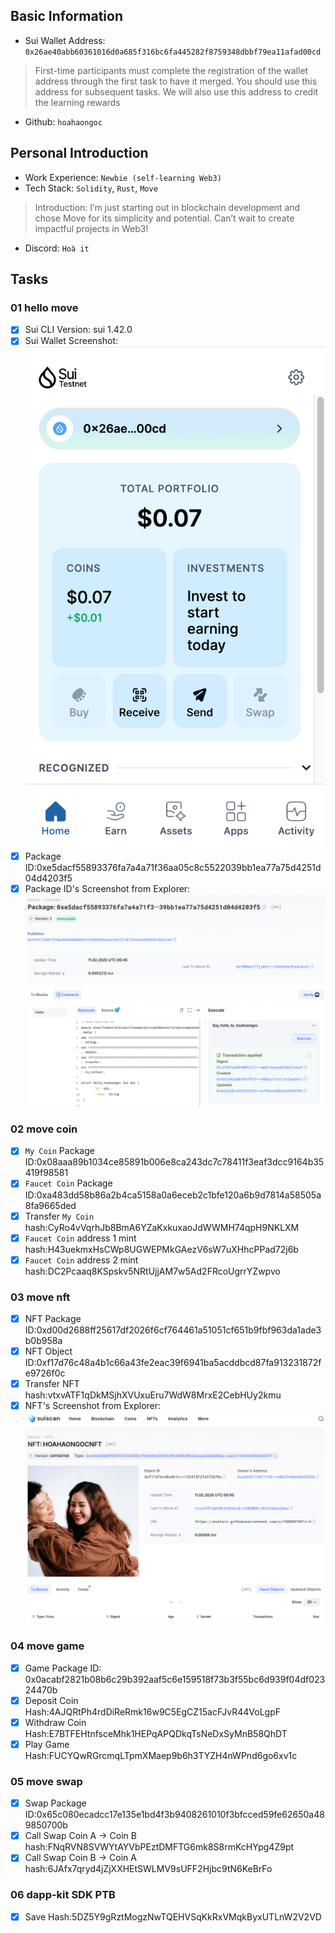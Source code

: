 ## Basic Information
- Sui Wallet Address: `0x26ae40abb60361016d0a685f316bc6fa445282f8759348dbbf79ea11afad00cd`
> First-time participants must complete the registration of the wallet address through the first task to have it merged. You should use this address for subsequent tasks. We will also use this address to credit the learning rewards
- Github: `hoahaongoc`

## Personal Introduction
- Work Experience: `Newbie (self-learning Web3)`
- Tech Stack: `Solidity`, `Rust`, `Move`
> Introduction: I’m just starting out in blockchain development and chose Move for its simplicity and potential. Can’t wait to create impactful projects in Web3!
- Discord: `Hoà it`

## Tasks

### 01 hello move
- [x] Sui CLI Version: sui 1.42.0
- [x] Sui Wallet Screenshot: ![](images/suiwallet.png)
- [x] Package ID:0xe5dacf55893376fa7a4a71f36aa05c8c5522039bb1ea77a75d4251d04d4203f5
- [x] Package ID's Screenshot from Explorer: ![](images/packageid.png)

### 02 move coin
- [x] `My Coin` Package ID:0x08aaa89b1034ce85891b006e8ca243dc7c78411f3eaf3dcc9164b35419f98581
- [x] `Faucet Coin` Package ID:0xa483dd58b86a2b4ca5158a0a6eceb2c1bfe120a6b9d7814a58505a8fa9665ded
- [x] Transfer `My Coin` hash:CyRo4vVqrhJb8BmA6YZaKxkuxaoJdWWMH74qpH9NKLXM
- [x] `Faucet Coin` address 1 mint hash:H43uekmxHsCWp8UGWEPMkGAezV6sW7uXHhcPPad72j6b
- [x] `Faucet Coin` address 2 mint hash:DC2Pcaaq8KSpskv5NRtUjjAM7w5Ad2FRcoUgrrYZwpvo

### 03 move nft
- [x] NFT Package ID:0xd00d2688ff25617df2026f6cf764461a51051cf651b9fbf963da1ade3b0b958a
- [x] NFT Object ID:0xf17d76c48a4b1c66a43fe2eac39f6941ba5acddbcd87fa913231872fe9726f0c
- [x] Transfer NFT hash:vtxvATF1qDkMSjhXVUxuEru7WdW8MrxE2CebHUy2kmu
- [x] NFT's Screenshot from Explorer: ![](images/nft.png)

### 04 move game
- [x] Game Package ID: 0x0acabf2821b08b6c29b392aaf5c6e159518f73b3f55bc6d939f04df02324470b
- [x] Deposit Coin Hash:4AJQRtPh4rdDiReRmk16w9C5EgCZ15acFJvR44VoLgpF
- [x] Withdraw Coin Hash:E7BTFEHtnfsceMhk1HEPqAPQDkqTsNeDxSyMnB58QhDT
- [x] Play Game Hash:FUCYQwRGrcmqLTpmXMaep9b6h3TYZH4nWPnd6go6xv1c

### 05 move swap
- [x] Swap Package ID:0x65c080ecadcc17e135e1bd4f3b9408261010f3bfcced59fe62650a489850700b
- [x] Call Swap Coin A -> Coin B hash:FNqRVN8SVWYtAYVbPEztDMFTG6mk8S8rmKcHYpg4Z9pt
- [x] Call Swap Coin B -> Coin A hash:6JAfx7qryd4jZjXXHEtSWLMV9sUFF2Hjbc9tN6KeBrFo

### 06 dapp-kit SDK PTB
- [x] Save Hash:5DZ5Y9gRztMogzNwTQEHVSqKkRxVMqkByxUTLnW2V2VD
